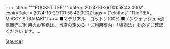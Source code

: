 +++
title = """POCKET TEE"""
date = 2024-10-29T01:58:42.000Z
expiryDate = 2024-10-29T01:58:42.000Z
tags = ["clothes","The REAL McCOY'S IBARAKI"]
+++
■マテリアル　コットン100% ■ノンウォッシュ ※通信販売ご利用のお客様は、当店の定める「ご利用案内」「特商法」を必ずご確認くださいませ。...

[[source]](https://the-realmccoys.ocnk.net/product/1007)

